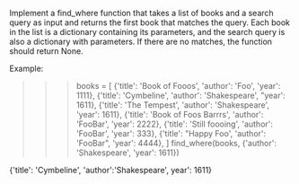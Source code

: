 Implement a find_where function that takes a list of books and a search query as input and returns the first book that matches the query. Each book in the list is a dictionary containing its parameters, and the search query is also a dictionary with parameters. If there are no matches, the function should return None.

Example:
>>> books = [
{'title': 'Book of Fooos', 'author': 'Foo', 'year': 1111}, {'title': 'Cymbeline', 'author': 'Shakespeare', "year': 1611}, {'title': 'The Tempest', 'author': 'Shakespeare', 'year': 1611}, {'title': 'Book of Foos Barrrs', 'author': 'FooBar', 'year': 2222}, {'title': 'Still foooing', 'author': 'FooBar', 'year': 333}, {'title': "Happy Foo', 'author': 'FooBar", 'year': 4444},
]
>>> find_where(books, {'author': 'Shakespeare',  'year': 1611})

{'title': 'Cymbeline', 'author':'Shakespeare', year': 1611}
